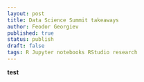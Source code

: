 ```yaml
---
layout: post
title: Data Science Summit takeaways
author: Feodor Georgiev
published: true
status: publish
draft: false
tags: R Jupyter notebooks RStudio research 
---
```

 
<b>test</b>
 
